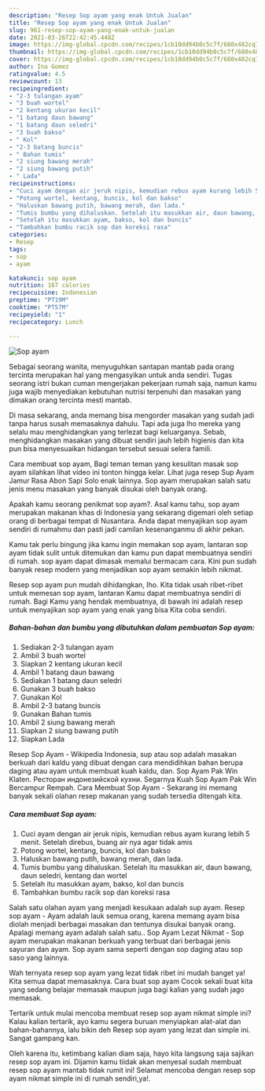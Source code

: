 ```yaml
---
description: "Resep Sop ayam yang enak Untuk Jualan"
title: "Resep Sop ayam yang enak Untuk Jualan"
slug: 961-resep-sop-ayam-yang-enak-untuk-jualan
date: 2021-03-26T22:42:45.448Z
image: https://img-global.cpcdn.com/recipes/1cb10dd94b0c5c7f/680x482cq70/sop-ayam-foto-resep-utama.jpg
thumbnail: https://img-global.cpcdn.com/recipes/1cb10dd94b0c5c7f/680x482cq70/sop-ayam-foto-resep-utama.jpg
cover: https://img-global.cpcdn.com/recipes/1cb10dd94b0c5c7f/680x482cq70/sop-ayam-foto-resep-utama.jpg
author: Ina Gomez
ratingvalue: 4.5
reviewcount: 13
recipeingredient:
- "2-3 tulangan ayam"
- "3 buah wortel"
- "2 kentang ukuran kecil"
- "1 batang daun bawang"
- "1 batang daun seledri"
- "3 buah bakso"
- " Kol"
- "2-3 batang buncis"
- " Bahan tumis"
- "2 siung bawang merah"
- "2 siung bawang putih"
- " Lada"
recipeinstructions:
- "Cuci ayam dengan air jeruk nipis, kemudian rebus ayam kurang lebih 5 menit. Setelah direbus, buang air nya agar tidak amis"
- "Potong wortel, kentang, buncis, kol dan bakso"
- "Haluskan bawang putih, bawang merah, dan lada."
- "Tumis bumbu yang dihaluskan. Setelah itu masukkan air, daun bawang, daun seledri, kentang dan wortel"
- "Setelah itu masukkan ayam, bakso, kol dan buncis"
- "Tambahkan bumbu racik sop dan koreksi rasa"
categories:
- Resep
tags:
- sop
- ayam

katakunci: sop ayam 
nutrition: 167 calories
recipecuisine: Indonesian
preptime: "PT19M"
cooktime: "PT57M"
recipeyield: "1"
recipecategory: Lunch

---
```



![Sop ayam](https://img-global.cpcdn.com/recipes/1cb10dd94b0c5c7f/680x482cq70/sop-ayam-foto-resep-utama.jpg)

Sebagai seorang wanita, menyuguhkan santapan mantab pada orang tercinta merupakan hal yang mengasyikan untuk anda sendiri. Tugas seorang istri bukan cuman mengerjakan pekerjaan rumah saja, namun kamu juga wajib menyediakan kebutuhan nutrisi terpenuhi dan masakan yang dimakan orang tercinta mesti mantab.

Di masa  sekarang, anda memang bisa mengorder masakan yang sudah jadi tanpa harus susah memasaknya dahulu. Tapi ada juga lho mereka yang selalu mau menghidangkan yang terlezat bagi keluarganya. Sebab, menghidangkan masakan yang dibuat sendiri jauh lebih higienis dan kita pun bisa menyesuaikan hidangan tersebut sesuai selera famili. 

Cara membuat sop ayam, Bagi teman teman yang kesulitan masak sop ayam silahkan lihat video ini tonton hingga kelar. Lihat juga resep Sup Ayam Jamur Rasa Abon Sapi Solo enak lainnya. Sop ayam merupakan salah satu jenis menu masakan yang banyak disukai oleh banyak orang.

Apakah kamu seorang penikmat sop ayam?. Asal kamu tahu, sop ayam merupakan makanan khas di Indonesia yang sekarang digemari oleh setiap orang di berbagai tempat di Nusantara. Anda dapat menyajikan sop ayam sendiri di rumahmu dan pasti jadi camilan kesenanganmu di akhir pekan.

Kamu tak perlu bingung jika kamu ingin memakan sop ayam, lantaran sop ayam tidak sulit untuk ditemukan dan kamu pun dapat membuatnya sendiri di rumah. sop ayam dapat dimasak memalui bermacam cara. Kini pun sudah banyak resep modern yang menjadikan sop ayam semakin lebih nikmat.

Resep sop ayam pun mudah dihidangkan, lho. Kita tidak usah ribet-ribet untuk memesan sop ayam, lantaran Kamu dapat membuatnya sendiri di rumah. Bagi Kamu yang hendak membuatnya, di bawah ini adalah resep untuk menyajikan sop ayam yang enak yang bisa Kita coba sendiri.

<!--inarticleads1-->

##### Bahan-bahan dan bumbu yang dibutuhkan dalam pembuatan Sop ayam:

1. Sediakan 2-3 tulangan ayam
1. Ambil 3 buah wortel
1. Siapkan 2 kentang ukuran kecil
1. Ambil 1 batang daun bawang
1. Sediakan 1 batang daun seledri
1. Gunakan 3 buah bakso
1. Gunakan  Kol
1. Ambil 2-3 batang buncis
1. Gunakan  Bahan tumis
1. Ambil 2 siung bawang merah
1. Siapkan 2 siung bawang putih
1. Siapkan  Lada


Resep Sop Ayam - Wikipedia Indonesia, sup atau sop adalah masakan berkuah dari kaldu yang dibuat dengan cara mendidihkan bahan berupa daging atau ayam untuk membuat kuah kaldu, dan. Sop Ayam Pak Win Klaten. Ресторан индонезийской кухни. Segarnya Kuah Sop Ayam Pak Win Bercampur Rempah. Cara Membuat Sop Ayam - Sekarang ini memang banyak sekali olahan resep makanan yang sudah tersedia ditengah kita. 

<!--inarticleads2-->

##### Cara membuat Sop ayam:

1. Cuci ayam dengan air jeruk nipis, kemudian rebus ayam kurang lebih 5 menit. Setelah direbus, buang air nya agar tidak amis
1. Potong wortel, kentang, buncis, kol dan bakso
1. Haluskan bawang putih, bawang merah, dan lada.
1. Tumis bumbu yang dihaluskan. Setelah itu masukkan air, daun bawang, daun seledri, kentang dan wortel
1. Setelah itu masukkan ayam, bakso, kol dan buncis
1. Tambahkan bumbu racik sop dan koreksi rasa


Salah satu olahan ayam yang menjadi kesukaan adalah sup ayam. Resep sop ayam - Ayam adalah lauk semua orang, karena memang ayam bisa diolah menjadi berbagai masakan dan tentunya disukai banyak orang. Apalagi memang ayam adalah salah satu.. Sop Ayam Lezat Nikmat - Sop ayam merupakan makanan berkuah yang terbuat dari berbagai jenis sayuran dan ayam. Sop ayam sama seperti dengan sop daging atau sop saso yang lainnya. 

Wah ternyata resep sop ayam yang lezat tidak ribet ini mudah banget ya! Kita semua dapat memasaknya. Cara buat sop ayam Cocok sekali buat kita yang sedang belajar memasak maupun juga bagi kalian yang sudah jago memasak.

Tertarik untuk mulai mencoba membuat resep sop ayam nikmat simple ini? Kalau kalian tertarik, ayo kamu segera buruan menyiapkan alat-alat dan bahan-bahannya, lalu bikin deh Resep sop ayam yang lezat dan simple ini. Sangat gampang kan. 

Oleh karena itu, ketimbang kalian diam saja, hayo kita langsung saja sajikan resep sop ayam ini. Dijamin kamu tiidak akan menyesal sudah membuat resep sop ayam mantab tidak rumit ini! Selamat mencoba dengan resep sop ayam nikmat simple ini di rumah sendiri,ya!.

